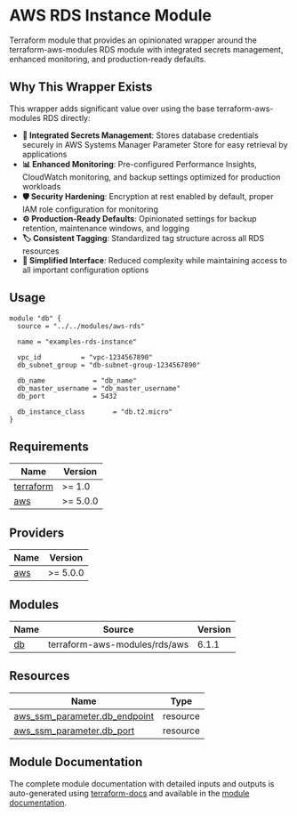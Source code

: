 # AWS RDS Instance Module

Terraform module that provides an opinionated wrapper around the terraform-aws-modules RDS module with integrated secrets management, enhanced monitoring, and production-ready defaults.

## Why This Wrapper Exists

This wrapper adds significant value over using the base terraform-aws-modules RDS directly:

- **🔐 Integrated Secrets Management**: Stores database credentials securely in AWS Systems Manager Parameter Store for easy retrieval by applications
- **📊 Enhanced Monitoring**: Pre-configured Performance Insights, CloudWatch monitoring, and backup settings optimized for production workloads
- **🛡️ Security Hardening**: Encryption at rest enabled by default, proper IAM role configuration for monitoring
- **⚙️ Production-Ready Defaults**: Opinionated settings for backup retention, maintenance windows, and logging
- **🏷️ Consistent Tagging**: Standardized tag structure across all RDS resources
- **🔧 Simplified Interface**: Reduced complexity while maintaining access to all important configuration options

## Usage

```hcl
module "db" {
  source = "../../modules/aws-rds"

  name = "examples-rds-instance"

  vpc_id          = "vpc-1234567890"
  db_subnet_group = "db-subnet-group-1234567890"

  db_name            = "db_name"
  db_master_username = "db_master_username"
  db_port            = 5432

  db_instance_class       = "db.t2.micro"
}
```

## Requirements

| Name | Version |
|------|---------|
| <a name="requirement_terraform"></a> [terraform](#requirement\_terraform) | >= 1.0 |
| <a name="requirement_aws"></a> [aws](#requirement\_aws) | >= 5.0.0 |

## Providers

| Name | Version |
|------|---------|
| <a name="provider_aws"></a> [aws](#provider\_aws) | >= 5.0.0 |

## Modules

| Name | Source | Version |
|------|--------|---------|
| <a name="module_db"></a> [db](#module\_db) | terraform-aws-modules/rds/aws | 6.1.1 |

## Resources

| Name | Type |
|------|------|
| [aws_ssm_parameter.db_endpoint](https://registry.terraform.io/providers/hashicorp/aws/latest/docs/resources/ssm_parameter) | resource |
| [aws_ssm_parameter.db_port](https://registry.terraform.io/providers/hashicorp/aws/latest/docs/resources/ssm_parameter) | resource |

## Module Documentation

The complete module documentation with detailed inputs and outputs is auto-generated using [terraform-docs](https://github.com/terraform-docs/terraform-docs) and available in the [module documentation](./docs/MODULE.md).
